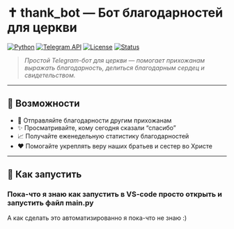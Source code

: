 # ✝️ thank_bot — Бот благодарностей для церкви

[![Python](https://img.shields.io/badge/Python-3.9%2B-blue?logo=python&logoColor=white)](https://www.python.org/)
[![Telegram API](https://img.shields.io/badge/Telegram-Bot-blue?logo=telegram&logoColor=white)](https://core.telegram.org/bots/api)
[![License](https://img.shields.io/badge/License-MIT-green.svg)](LICENSE)
[![Status](https://img.shields.io/badge/status-active-success.svg)]()

> *Простой Telegram-бот для церкви — помогает прихожанам выражать благодарность, делиться благодарным сердец и свидетельством.*

---

## 🌿 Возможности

- 💬 Отправляйте благодарности другим прихожанам  
- ✨ Просматривайте, кому сегодня сказали “спасибо”  
- 📈 Получайте еженедельную статистику благодарностей  
- ❤️ Помогайте укреплять веру наших братьев и сестер во Христе

---

## 🚀 Как запустить

### Пока-что я знаю как запустить в VS-code просто открыть и запустить файл main.py
А как сделать это автоматизированно я пока-что не знаю :)

